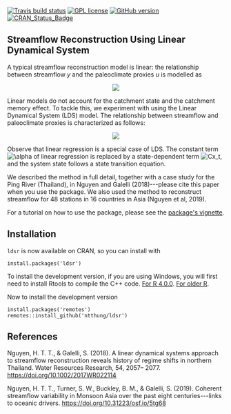<!-- badges: start -->
[![Travis build status](https://travis-ci.org/ntthung/ldsr.svg?branch=master)](https://travis-ci.org/ntthung/ldsr)
[![GPL license](https://img.shields.io/badge/License-GPL-blue.svg)](http://perso.crans.org/besson/LICENSE.html)
[![GitHub version](https://badge.fury.io/gh/ntthung%2Fldsr.svg)](https://badge.fury.io/gh/ntthung%2Fldsr)
[![CRAN_Status_Badge](https://www.r-pkg.org/badges/version/ldsr)](https://cran.r-project.org/package=ldsr)
<!-- badges: end -->


## Streamflow Reconstruction Using Linear Dynamical System

A typical streamflow reconstruction model is linear: the relationship between streamflow *y* and the paleoclimate proxies *u* is modelled as

<p align="center">
<img src="https://render.githubusercontent.com/render/math?math=y_t = \alpha %2B \beta u_t %2B \varepsilon_t">
</p>

Linear models do not account for the catchment state and the catchment memory effect. To tackle this, we experiment with using the Linear Dynamical System (LDS) model. The relationship between streamflow and paleoclimate proxies is characterized as follows:

<p align="center">
<img src="https://render.githubusercontent.com/render/math?math=%5Cbegin%7Balign*%7D%20x_%7Bt%2B1%7D%20%3D%20Ax_t%20%2B%20Bu_t%20%2B%20w_t%5C%5C%20y_t%20%3D%20Cx_t%20%2B%20Du_t%20%2B%20v_t%20%5Cend%7Balign*%7D%20">
</p>

Observe that linear regression is a special case of LDS. The constant term ![\alpha](https://render.githubusercontent.com/render/math?math=%5Calpha) of linear regression is replaced by a state-dependent term ![Cx_t](https://render.githubusercontent.com/render/math?math=Cx_t), and the system state follows a state transition equation.

We described the method in full detail, together with a case study for the Ping River (Thailand), in Nguyen and Galelli (2018)---please cite this paper when you use the package. We also used the method to reconstruct streamflow for 48 stations in 16 countries in Asia (Nguyen et al, 2019). 

For a tutorial on how to use the package, please see the [package's vignette](https://cran.r-project.org/web/packages/ldsr/vignettes/ldsr.html).

## Installation

`ldsr` is now available on CRAN, so you can install with

```
install.packages('ldsr')
```

To install the development version, if you are using Windows, you will first need to install Rtools to compile the C++ code. [For R 4.0.0](https://cran.r-project.org/bin/windows/Rtools/). [For older R](https://cran.r-project.org/bin/windows/Rtools/history.html).

Now to install the development version

```
install.packages('remotes')
remotes::install_github('ntthung/ldsr')
```

## References

Nguyen, H. T. T., & Galelli, S. (2018). A linear dynamical systems approach to streamflow reconstruction reveals history of regime shifts in northern Thailand. Water Resources Research, 54, 2057– 2077. https://doi.org/10.1002/2017WR022114 

Nguyen, H. T. T., Turner, S. W., Buckley, B. M., & Galelli, S. (2019). Coherent streamflow variability in Monsoon Asia over the past eight centuries---links to oceanic drivers. https://doi.org/10.31223/osf.io/5tg68

